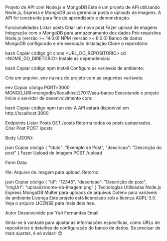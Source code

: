 Projeto de API com Node.js e MongoDB
Este é um projeto de API utilizando Node.js, Express e MongoDB para gerenciar posts e uploads de imagens. A API foi construída para fins de aprendizado e demonstração.

Funcionalidades
Listar posts
Criar um novo post
Fazer upload de imagens
Integração com o MongoDB para armazenamento dos dados
Pré-requisitos
Node.js (versão >= 14.0.0)
NPM (versão >= 6.0.0)
Banco de dados MongoDB configurado e em execução
Instalação
Clone o repositório:

bash
Copiar código
git clone <URL_DO_REPOSITORIO>
cd <NOME_DO_DIRETORIO>
Instale as dependências:

bash
Copiar código
npm install
Configure as variáveis de ambiente:

Crie um arquivo .env na raiz do projeto com as seguintes variáveis:

env
Copiar código
PORT=3000
MONGO_URI=mongodb://localhost:27017/seu-banco
Executando o projeto
Inicie o servidor de desenvolvimento com:

bash
Copiar código
npm run dev
A API estará disponível em http://localhost:3000.

Endpoints
Listar Posts
GET /posts
Retorna todos os posts cadastrados.
Criar Post
POST /posts

Body (JSON):

json
Copiar código
{
  "titulo": "Exemplo de Post",
  "descricao": "Descrição do post"
}
Fazer Upload de Imagem
POST /upload

Form Data:

file: Arquivo de imagem para upload.
Retorno:

json
Copiar código
{
  "id": "12345",
  "descricao": "Descrição do post",
  "imgUrl": "uploads/nome-da-imagem.png"
}
Tecnologias Utilizadas
Node.js
Express
MongoDB
Multer para uploads de arquivos
Dotenv para variáveis de ambiente
Licença
Este projeto está licenciado sob a licença AGPL-3.0. Veja o arquivo LICENSE para mais detalhes.

Autor
Desenvolvido por Yuri Fernandes
Email

Sinta-se à vontade para ajustar as informações específicas, como URLs de repositórios e detalhes de configuração do banco de dados. Se precisar de mais ajustes, é só avisar! 😊
